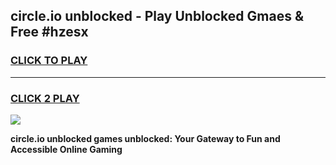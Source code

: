 
## circle.io unblocked - Play Unblocked Gmaes & Free #hzesx
<h3>
<a href="https://news.freeplayer.one?title=circle.io_unblocked&ref=26F">CLICK TO PLAY</a></h3>
<hr>

<h3>
<a href="https://news.freeplayer.one?title=circle.io_unblocked&ref=26F">CLICK 2 PLAY</a>
  
</h3>

<a href="https://news.freeplayer.one?title=circle.io_unblocked&ref=26F/"><img src="https://clearcache.store/games.png"></a>


**circle.io unblocked games unblocked: Your Gateway to Fun and Accessible Online Gaming**

